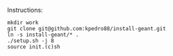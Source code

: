 Instructions:
```
mkdir work
git clone git@github.com:kpedro88/install-geant.git
ln -s install-geant/* .
./setup.sh -j 8
source init.(c)sh
```
